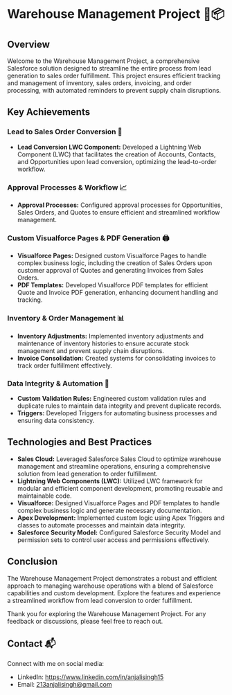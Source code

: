 # Warehouse Management Project 🚛📦

## Overview

Welcome to the Warehouse Management Project, a comprehensive Salesforce solution designed to streamline the entire process from lead generation to sales order fulfillment. This project ensures efficient tracking and management of inventory, sales orders, invoicing, and order processing, with automated reminders to prevent supply chain disruptions.

## Key Achievements

### Lead to Sales Order Conversion 🔄

- **Lead Conversion LWC Component:** Developed a Lightning Web Component (LWC) that facilitates the creation of Accounts, Contacts, and Opportunities upon lead conversion, optimizing the lead-to-order workflow.

### Approval Processes & Workflow 📈

- **Approval Processes:** Configured approval processes for Opportunities, Sales Orders, and Quotes to ensure efficient and streamlined workflow management.

### Custom Visualforce Pages & PDF Generation 🖨️

- **Visualforce Pages:** Designed custom Visualforce Pages to handle complex business logic, including the creation of Sales Orders upon customer approval of Quotes and generating Invoices from Sales Orders.
- **PDF Templates:** Developed Visualforce PDF templates for efficient Quote and Invoice PDF generation, enhancing document handling and tracking.

### Inventory & Order Management 📊

- **Inventory Adjustments:** Implemented inventory adjustments and maintenance of inventory histories to ensure accurate stock management and prevent supply chain disruptions.
- **Invoice Consolidation:** Created systems for consolidating invoices to track order fulfillment effectively.

### Data Integrity & Automation 🔧

- **Custom Validation Rules:** Engineered custom validation rules and duplicate rules to maintain data integrity and prevent duplicate records.
- **Triggers:** Developed Triggers for automating business processes and ensuring data consistency.

## Technologies and Best Practices

- **Sales Cloud:** Leveraged Salesforce Sales Cloud to optimize warehouse management and streamline operations, ensuring a comprehensive solution from lead generation to order fulfillment.
- **Lightning Web Components (LWC):** Utilized LWC framework for modular and efficient component development, promoting reusable and maintainable code.
- **Visualforce:** Designed Visualforce Pages and PDF templates to handle complex business logic and generate necessary documentation.
- **Apex Development:** Implemented custom logic using Apex Triggers and classes to automate processes and maintain data integrity.
- **Salesforce Security Model:** Configured Salesforce Security Model and permission sets to control user access and permissions effectively.

## Conclusion

The Warehouse Management Project demonstrates a robust and efficient approach to managing warehouse operations with a blend of Salesforce capabilities and custom development. Explore the features and experience a streamlined workflow from lead conversion to order fulfillment.

Thank you for exploring the Warehouse Management Project. For any feedback or discussions, please feel free to reach out.

## Contact 📬

Connect with me on social media:

- LinkedIn: https://www.linkedin.com/in/anjalisingh15
- Email: 213anjalisingh@gmail.com
